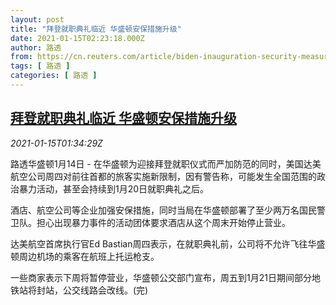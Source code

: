 ```yaml
---
layout: post
title: "拜登就职典礼临近 华盛顿安保措施升级"
date: 2021-01-15T02:23:18.000Z
author: 路透
from: https://cn.reuters.com/article/biden-inauguration-security-measures-011-idCNKBS29K04K
tags: [ 路透 ]
categories: [ 路透 ]
---
```

<!--1610677398000-->
[拜登就职典礼临近 华盛顿安保措施升级](https://cn.reuters.com/article/biden-inauguration-security-measures-011-idCNKBS29K04K)
------

<div>
<div><i>2021-01-15T01:34:29Z</i></div><p>路透华盛顿1月14日 - 在华盛顿为迎接拜登就职仪式而严加防范的同时，美国达美航空公司周四对前往首都的旅客实施新限制，因有警告称，可能发生全国范围的政治暴力活动，甚至会持续到1月20日就职典礼之后。</p><p>酒店、航空公司等企业加强安保措施，同时当局在华盛顿部署了至少两万名国民警卫队。担心出现暴力事件的活动团体要求酒店从这个周末开始停止营业。</p><p>达美航空首席执行官Ed Bastian周四表示，在就职典礼前，公司将不允许飞往华盛顿周边机场的乘客在航班上托运枪支。</p><p>一些商家表示下周将暂停营业，华盛顿公交部门宣布，周五到1月21日期间部分地铁站将封站，公交线路会改线。(完)</p>
</div>
